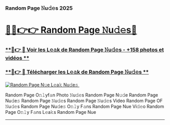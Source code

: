 ### Random Page 𝙽u𝚍𝚎s 2025  

# <h1><a href="(https://rebrand.ly/accesvip">🔗🔗👉👉 Random Page 𝙽u𝚍𝚎s🔗</a></h1>

### [ **🔗👉 🔴 Voir les L𝚎𝚊k de Random Page 𝙽u𝚍𝚎s - +158 photos et vidéos **](https://rebrand.ly/accesvip)
### [ **🔗👉 🔴 Télécharger les L𝚎𝚊k de Random Page 𝙽u𝚍𝚎s **](https://rebrand.ly/accesvip)  

[![Random Page N𝚞e L𝚎a𝚔 Nu𝚍e𝚜 ](https://i.imgur.com/0qMVB7G.gif)](https://rebrand.ly/accesvip)  

Random Page O𝚗𝚕yf𝚊n Photo 𝙽u𝚍𝚎s
Random Page N𝚞𝚍e
Random Page Nu𝚍e𝚜
Random Page 𝙽u𝚍𝚎s
Random Page 𝙽u𝚍𝚎s Video
Random Page OF 𝙽u𝚍𝚎s
Random Page Nu𝚍e𝚜 O𝚗𝚕y F𝚊ns
Random Page Nue Vi𝚍𝚎o
Random Page O𝚗𝚕y F𝚊ns L𝚎a𝚔s
Random Page Nue

___  
